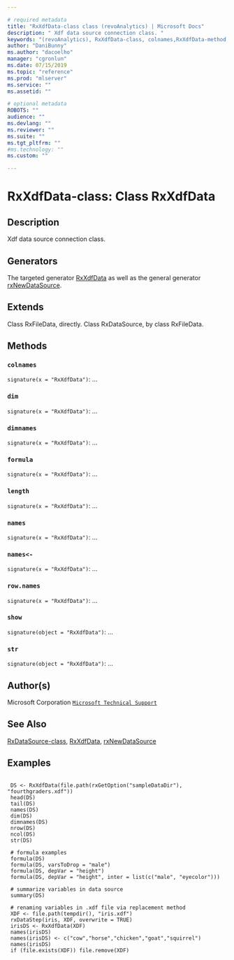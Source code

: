 ```yaml
--- 

# required metadata 
title: "RxXdfData-class class (revoAnalytics) | Microsoft Docs" 
description: " Xdf data source connection class. " 
keywords: "(revoAnalytics), RxXdfData-class, colnames,RxXdfData-method, dim,RxXdfData-method, dimnames,RxXdfData-method, formula,RxXdfData-method, length,RxXdfData-method, names,RxXdfData-method, names<-,RxXdfData-method, row.names,RxXdfData-method, show,RxXdfData-method, str,RxXdfData-method, classes" 
author: "DaniBunny"
ms.author: "dacoelho" 
manager: "cgronlun" 
ms.date: 07/15/2019
ms.topic: "reference" 
ms.prod: "mlserver" 
ms.service: "" 
ms.assetid: "" 

# optional metadata 
ROBOTS: "" 
audience: "" 
ms.devlang: "" 
ms.reviewer: "" 
ms.suite: "" 
ms.tgt_pltfrm: "" 
#ms.technology: "" 
ms.custom: "" 

--- 
```















 # RxXdfData-class: Class RxXdfData 
 ## Description

Xdf data source connection class.


 ## Generators 


The targeted generator [RxXdfData](RxXdfData.md) as well as the general generator
[rxNewDataSource](rxNew.md).

 ## Extends 


Class RxFileData, directly.
Class RxDataSource, by class RxFileData.


 ## Methods 




### `colnames`
`signature(x = "RxXdfData")`: ... 


### `dim`
`signature(x = "RxXdfData")`: ... 


### `dimnames`
`signature(x = "RxXdfData")`: ... 


### `formula`
`signature(x = "RxXdfData")`: ... 


### `length`
`signature(x = "RxXdfData")`: ... 


### `names`
`signature(x = "RxXdfData")`: ... 


### `names<-`
`signature(x = "RxXdfData")`: ... 


### `row.names`
`signature(x = "RxXdfData")`: ... 


### `show`
`signature(object = "RxXdfData")`: ... 


### `str`
`signature(object = "RxXdfData")`: ... 





 ## Author(s)
 Microsoft Corporation [`Microsoft Technical Support`](https://go.microsoft.com/fwlink/?LinkID=698556&clcid=0x409)


 ## See Also

[RxDataSource-class](RxDataSource-class.md),
[RxXdfData](RxXdfData.md),
[rxNewDataSource](rxNew.md)


 ## Examples

 ```

  DS <- RxXdfData(file.path(rxGetOption("sampleDataDir"), "fourthgraders.xdf"))
  head(DS)
  tail(DS)
  names(DS)
  dim(DS)
  dimnames(DS)
  nrow(DS)
  ncol(DS)
  str(DS)

  # formula examples
  formula(DS)
  formula(DS, varsToDrop = "male")
  formula(DS, depVar = "height")
  formula(DS, depVar = "height", inter = list(c("male", "eyecolor")))

  # summarize variables in data source
  summary(DS)

  # renaming variables in .xdf file via replacement method
  XDF <- file.path(tempdir(), "iris.xdf")
  rxDataStep(iris, XDF, overwrite = TRUE)
  irisDS <- RxXdfData(XDF)
  names(irisDS)
  names(irisDS) <- c("cow","horse","chicken","goat","squirrel")
  names(irisDS)
  if (file.exists(XDF)) file.remove(XDF)
```




